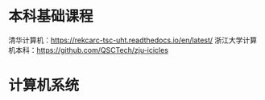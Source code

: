 # 本科基础课程

清华计算机：https://rekcarc-tsc-uht.readthedocs.io/en/latest/
浙江大学计算机本科：https://github.com/QSCTech/zju-icicles


# 计算机系统
